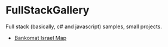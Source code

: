 # FullStackGallery
Full stack (basically, c# and javascript) samples, small projects.

* [Bankomat Israel Map](https://github.com/constructor-igor/FullStackGallery/tree/master/IsraelDataAPI)
